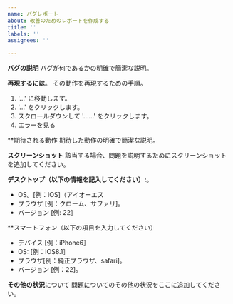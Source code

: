 ```yaml
---
name: バグレポート
about: 改善のためのレポートを作成する
title: ''
labels: ''
assignees: ''

---
```


**バグの説明**
バグが何であるかの明確で簡潔な説明。

**再現するには**。
その動作を再現するための手順。
1. '...' に移動します。
2. '...' をクリックします。
3. スクロールダウンして '......' をクリックします。
4. エラーを見る

**期待される動作
期待した動作の明確で簡潔な説明。

**スクリーンショット**
該当する場合、問題を説明するためにスクリーンショットを追加してください。

**デスクトップ（以下の情報を記入してください）:**。
 - OS。[例：iOS]（アイオーエス
 - ブラウザ [例：クローム、サファリ]。
 - バージョン [例: 22］

**スマートフォン（以下の項目を入力してください）
 - デバイス [例：iPhone6］
 - OS: [例：iOS8.1］
 - ブラウザ[例：純正ブラウザ、safari]。
 - バージョン [例：22]。

**その他の状況**について
問題についてのその他の状況をここに追加してください。
